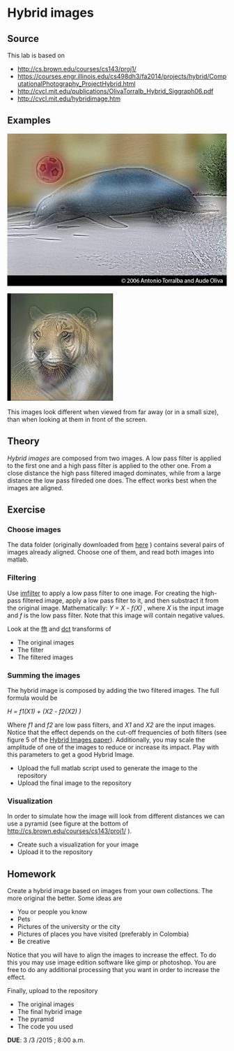 # Hybrid images

## Source

This lab is based on

- http://cs.brown.edu/courses/cs143/proj1/
- https://courses.engr.illinois.edu/cs498dh3/fa2014/projects/hybrid/ComputationalPhotography_ProjectHybrid.html
- http://cvcl.mit.edu/publications/OlivaTorralb_Hybrid_Siggraph06.pdf
- http://cvcl.mit.edu/hybridimage.htm

## Examples

![Dolphin - Car](DolphinCarHybrid.jpg)

![Jaguar - Tiger](JaguarTigerHybrid.jpg)

This images look different when viewed from far away (or in a small size), than when looking at them in front of the screen.

## Theory

*Hybrid images* are composed from two images. A low pass filter is applied to the first one and a high pass filter is applied to the other one. From a close distance the high pass filtered imaged dominates, while from a large distance the low pass filreded one does. The effect works best when the images are aligned.

## Exercise

### Choose images

The data folder (originally downloaded from [here](http://cs.brown.edu/courses/cs143/proj1/) ) contains several pairs of images already aligned. Choose one of them, and read both images into matlab.

### Filtering

Use [imfilter](http://www.mathworks.com/help/images/ref/imfilter.html) to apply a low pass filter to one image.
For creating the high-pass filtered image, apply a low pass filter to it, and then substract it from the original image. Mathematically: *Y = X - f(X)* , where *X* is the input image and *f* is the low pass filter. Note that this image will contain negative values.

Look at the [fft](http://www.mathworks.com/help/matlab/ref/fft2.html) and [dct](http://www.mathworks.com/help/images/ref/dct2.html) transforms of

- The original images
- The filter 
- The filtered images

### Summing the images

The hybrid image is composed by adding the two filtered images. The full formula would be

*H = f1(X1) + (X2 - f2(X2) )*

Where *f1* and *f2* are low pass filters, and *X1* and *X2* are the input images. Notice that the effect depends on the cut-off frequencies of both filters (see figure 5 of the [Hybrid Images paper](http://cvcl.mit.edu/publications/OlivaTorralb_Hybrid_Siggraph06.pdf)). Additionally, you may scale the amplitude of one of the images to reduce or increase its impact. Play with this parameters to get a good Hybrid Image.

- Upload the full matlab script used to generate the image to the repository
- Upload the final image to the repository

### Visualization

In order to simulate how the image will look from different distances we can use a pyramid (see figure at the bottom of http://cs.brown.edu/courses/cs143/proj1/ ).

- Create such a visualization for your image
- Upload it to the repository

## Homework

Create a hybrid image based on images from your own collections. The more original the better. Some ideas are

- You or people you know
- Pets
- Pictures of the university or the city
- Pictures of places you have visited (preferably in Colombia)
- Be creative

Notice that you will have to align the images to increase the effect. To do this you may use image edition software like gimp or photoshop. You are free to do any additional processing that you want in order to increase the effect.

Finally, upload to the repository 

- The original images
- The final hybrid image
- The pyramid
- The code you used

**DUE**: 3 /3 /2015 ; 8:00 a.m. 
